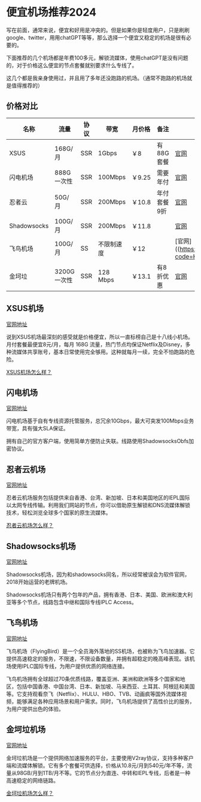 # 便宜机场推荐2024

写在前面，通常来说，便宜和好用是冲突的。但是如果你是轻度用户，只是刷刷google、twitter，用用chatGPT等等，那么选择一个便宜又稳定的机场是很有必要的。

下面推荐的几个机场都是年费100多元，解锁流媒体，使用chatGPT是没有问题的，对于价格这么便宜的节点套餐就别要求什么专线了。

这几个都是我亲身使用过，并且用了多年还没跑路的机场。（通常不跑路的机场就是值得推荐的）

## 价格对比

|名称|	流量|	协议|	带宽|	月价格|	备注|	地址|
|----|----|----|----|----|----|----|
|XSUS|	168G/月|	SSR|	1Gbps| 	￥8|	有88G套餐|[官网](https://xsus.wiki/#/register?code=nZgLhDzF)|
|闪电机场|	888G一次性|	SSR|	100Mbps|	￥9.25|	需要年付|	[官网](https://1229.cdnshandian.top:9980/#/register?code=TgxnKx2D)|
|忍者云|	50G/月|	SSR	|200Mbps|	￥10.8	|年付套餐9折	|[官网](https://renzhe.cloud/auth/register?code=Fez3)|
|Shadowsocks|	100G/月	|SSR	|200Mbps|	￥11.8|	|	[官网](https://portal.shadowsocks.au/aff.php?aff=79452)|
|飞鸟机场|	100G/月|	SS|	不限制速度	|￥12	||	[官网]((https://fbinv02.fbaff.cc/auth/register?code=Hugpy76r)|
|金坷垃|	3200G一次性	|SSR|	128 Mbps	|￥13.1	|有8折优惠|	[官网](https://金坷垃.com/auth/register?code=eEwb)|


## XSUS机场

[官网地址](https://clever99.com/j/xsus)

说到XSUS机场最深刻的感受就是价格便宜，所以一直标榜自己是十八线小机场。月付套餐最便宜8元/月，每月 168G 流量，热门节点均保证Netflix及Disney，多种流媒体共享账号，基本日常使用完全够用。这种就每月一续，完全不怕跑路的危险。

[XSUS机场怎么样？](https://clever99.com/xsus)

## 闪电机场

[官网地址](https://clever99.com/j/shandian)

闪电机场基于自有专线资源托管服务，总冗余10Gbps，最大可突发100Mbps业务带宽，具有强大SLA保证。

拥有自己的官方客户端，使用简单方便防止失联。线路使用ShadowsocksObfs加密协议。

## 忍者云机场

[官网地址](https://clever99.com/j/renzhecloud)

忍者云机场服务包括提供来自香港、台湾、新加坡、日本和美国地区的IEPL国际以太网专线传输。利用我们网站的节点，你可以借助原生解锁和DNS流媒体解锁技术，轻松浏览全球多个国家的原生流媒体。

[忍者云机场怎么样？](https://clever99.com/renzhecloud)

## Shadowsocks机场

[官网地址](https://clever99.com/j/shadowsocks)

Shadowsocks机场，因为和shadowsocks同名，所以经常被误会为软件官网，2018开始运营的老牌机场。

Shadowsocks机场只有两个包年的产品，拥有香港、日本、美国、欧洲和澳大利亚等多个节点，线路包含中继和国际专线IPLC Access。

## 飞鸟机场

[官网地址](https://clever99.com/j/flyingbird)

飞鸟机场（FlyingBird）是一个全员海外落地的SS机场，也被称为飞鸟加速器。它提供高速稳定的服务，不限速，不限设备数量，并拥有超稳定的晚高峰表现。该机场使用IPLC国际专线，为用户提供优质的网络连接。

飞鸟机场拥有全球超过70条优质线路，覆盖亚洲、美洲和欧洲等多个国家和地区，包括中国香港、中国台湾、日本、新加坡、马来西亚、土耳其、阿根廷和美国等。它支持观看奈飞（Netflix）、HULU、HBO、TVB、动画疯等国外流媒体视频，能够满足各种应用场景和用户需求。同时，飞鸟机场提供了高性价比的服务，为用户提供出色的体验。

## 金坷垃机场

[官网地址](https://clever99.com/j/jinkela)

金坷垃机场是一个提供网络加速服务的平台，主要使用V2ray协议，支持多种客户端和流媒体解锁。它有多个套餐可供选择，价格从10.8元/月到540元/年不等，流量从98GB/月到1TB/月不等。它的节点分为直连、中转和IEPL专线，后者是一种高速稳定的网络链路。

[金坷垃机场怎么样？](https://clever99.com/how-is-jinkela)

